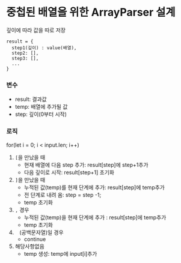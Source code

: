 # 중첩된 배열을 위한 ArrayParser 설계
깊이에 따라 값을 따로 저장
```
result = {
  step1(깊이) : value(배열), 
  step2: [],
  step3: [],
  ...
}
```
### 변수
* result: 결과값
* temp: 배열에 추가될 값
* step: 깊이(0부터 시작)

### 로직
for(let i = 0; i < input.len; i++)

1. `[`을 만났을 때
    * 현재 배열에 다음 step 추가: result[step]에 step+1추가
    * 다음 깊이로 시작: result[step+1] 초기화
2. `]`을 만났을 때
    * 누적된 값(temp)를 현재 단계에 추가: result[step]에 temp추가
    * 전 단계로 내려 옴: step = step -1;
    * temp 초기화
3. `,` 경우
    * 누적된 값(temp)을 현재 단계에 추가 : result[step]에 temp추가
    * temp 초기화
4. ` ` (공백문자열)일 경우
    * continue
5. 해당사항없음
    * temp 생성: temp에 input[i]추가